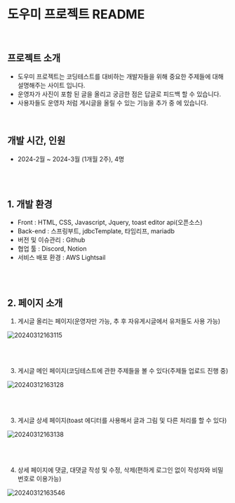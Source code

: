 # 도우미 프로젝트 README

<br>

## 프로젝트 소개

- 도우미 프로젝트는 코딩테스트를 대비하는 개발자들을 위해 중요한 주제들에 대해 설명해주는 사이트 입니다.
- 운영자가 사진이 포함 된 글을 올리고 궁금한 점은 답글로 피드백 할 수 있습니다.
- 사용자들도 운영자 처럼 게시글을 올릴 수 있는 기능을 추가 중 에 있습니다.

<br>

## 개발 시간, 인원
- 2024-2월 ~ 2024-3월 (1개월 2주), 4명

<br>
<br>

## 1. 개발 환경

- Front : HTML, CSS, Javascript, Jquery, toast editor api(오픈소스)
- Back-end : 스프링부트, jdbcTemplate, 타임리프, mariadb
- 버전 및 이슈관리 : Github
- 협업 툴 : Discord, Notion
- 서비스 배포 환경 : AWS Lightsail

<br>
<br>

## 2. 페이지 소개

1. 게시글 올리는 페이지(운영자만 가능, 추 후 자유게시글에서 유저들도 사용 가능)

![20240312163115](https://github.com/udidcs/doumi-proj/assets/46997884/f275c133-ea57-4294-818c-99cb03bbbefe)

<br>
<br>

3. 게시글 메인 페이지(코딩테스트에 관한 주제들을 볼 수 있다(주제들 업로드 진행 중)

![20240312163128](https://github.com/udidcs/doumi-proj/assets/46997884/fc7cbb59-83d2-4d40-aadc-cc98f7e51ec8)

<br>
<br>

3. 게시글 상세 페이지(toast 에디터를 사용해서 글과 그림 및 다른 처리를 할 수 있다)

![20240312163138](https://github.com/udidcs/doumi-proj/assets/46997884/1896707b-722f-47c4-8e7e-3d16c8bd164e)

<br>
<br>

4. 상세 페이지에 댓글, 대댓글 작성 및 수정, 삭제(편하게 로그인 없이 작성자와 비밀번호로 이용가능)

![20240312163546](https://github.com/udidcs/doumi-proj/assets/46997884/586b30cb-20ca-440f-bbc2-20366551a4a4)

